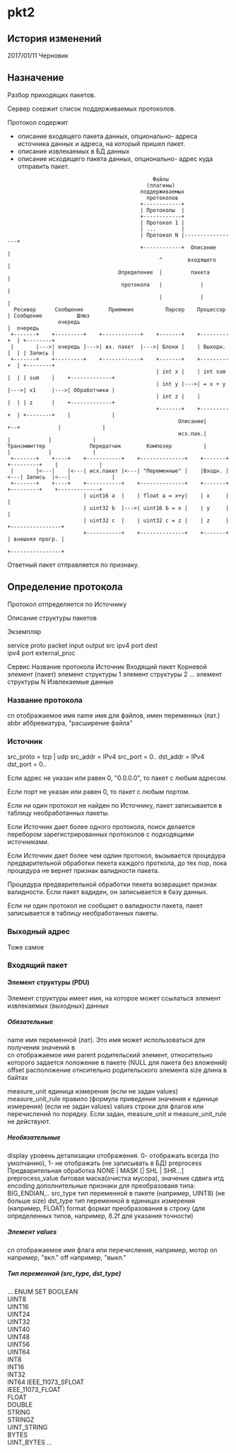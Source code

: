 pkt2
====

История изменений
-----------------

2017/01/11 Черновик

Назначение
----------

Разбор приходящих пакетов.

Сервер соержит список  поддерживаемых протоколов.

Протокол содержит 

- описание входящего пакета данных, опционально- адреса источника данных и адреса, на который пришел пакет.
- описание извлекаемых в БД данных
- описание исходящего пакета данных, опционально- адрес куда отправить пакет.

```
                                              Файлы
                                            (плагины)
                                          поддерживаемых
                                            протоколов
                                          +------------+
                                          | Протоколы  |
                                          +------------+
                                          | Протокол 1 |
                                          | ...        |
                                          | Протокол N |-----------------+
                                          +------------+  Описание       |
                                                ^        входящего       |
                                   Определение  |         пакета         |
                                    протокола   |            |           |
                                                |            |           |
  Ресивер      Сообщение        Приемник          Парсер    Процессор    | Сообщение           Шлюз
                очередь                                                  |  очередь
 +-------+    +---------+    +------------+    +-------+    +---------+  | +--------+     
 |       |--->| очередь |--->| вх. пакет  |--->| Блоки |    | Выходн. |  | | Запись |    
 +-------+    +---------+    +------------+    +-------+    +---------+  | +--------+    
                                               | int x |    | int sum |  | | sum    |    +-------------+
                                               | int y |--->| = x + y |--->| x1     |--->| Обработчики |
                                               | int z |    |         |  | | z      |    +-------------+
                                               +-------+    +---------+  | +--------+    |             |
                                                      Описание|          +--+            |             |
                                                      исх.пак.|             |            |             |
Трансмимттер              Передатчик        Композер          |             |            |             |
 +-------+    +----+    +-----------+    +--------------+    +-------+    +---------+    |             |
 |       |<---|    |<---| исх.пакет |<---| "Переменные" |    |Входн. |<---| Запись  |<---|             |
 +-------+    +----+    +-----------+    +--------------+    +-------+    +---------+    +-------------+
                        | uint16 a  |    | float a = x+y|    | x     |                          |
                        | uint32 b  |--->| uint16 b = x |    | y     |                          |
                        | uint32 c  |    | uint32 c = z |    | z     |                   +----------------+
                        +-----------+    +--------------+    +-------+                   | внешняя прогр. |
                                                                                         +----------------+
```




Ответный пакет отправляется по признаку.

## Определение протокола

Протокол отпределяется по Источнику

Описание структуры пакетов

Экземпляр

service
  proto
    packet
      input
      output
    src
      ipv4
      port
    dest  
      ipv4
      port
    external_proc

Сервис
  Название протокола
    Источник
    Входящий пакет
      Корневой элемент (пакет)
        элемент структуры 1
        элемент структуры 2
        ...
        элемент структуры N
    Извлекаемые данные

### Название протокола

cn              отображаемое имя
name            имя для файлов, имен переменных (лат.)
abbr            аббревиатура, "расширение файла"

### Источник

src_proto = tcp | udp
src_addr = IPv4
src_port = 0..
dst_addr = IPv4
dst_port = 0..

Если адрес не указан или равен 0, "0.0.0.0", то пакет с любым адресом.

Если порт не указан или равен 0, то пакет с любым портом.

Если ни один протокол не найден по Источнику, пакет записывается в таблицу необработанных пакеты.

Если Источник дает более одного протокола, поиск делается перебором зарегистрированных протоколов с подходящими источниками.

Если Источник дает более чем одлин протокол, вызывается процедура предварительной обработки пекета каждого проткола, до тех пор, пока процедура не вернет признак валидности пакета.

Процедура предварительной обработки пекета возвращает признак валидности. Если пакет вадиден, он записывается в базу данных.

Если ни один протокол не сообщает о валидности пакета, пакет записывается в таблицу необработанных пакеты.

### Выходный адрес

Тоже самое

### Входящий пакет

#### Элемент структуры (PDU)

Элемент структуры имеет имя, на которое может ссылаться элемент извлекаемых (выходных) данных

##### Обязательные 
name               имя переменной (лат). Это имя может использоваться для получения значений в  
cn                 отображаемое имя
parent             родительский элемент, относительно которого задается положение в пакете (NULL для пакета без вложений)
offset             расположение отнсительно родительского элемента
size               длина в байтах

measure_unit       единица измерения (если не задан values)
measure_unit_rule  правило (формула приведения значения к единице измерения) (если не задан values)
values             строки для флагов или перечислений по порядку. Если задан, measure_unit и measure_unit_rule не действуют.

##### Необязательные 

display            уровень детализации отображения. 0- отображать всегда (по умолчанию), 1- не отображать (не записывать в БД)
preprocess         Предварительная обработка  NONE | MASK [| SHL | SHR...]
preprocess_value   битовая маска(очистка мусора), значение сдвига итд
encoding           дополнительные признаки для преобразоваия типа: BIG_ENDIAN,..
src_type           тип переменной в пакете (например, UINT8) (не больше size)
dst_type           тип переменной в единицах измерения (например, FLOAT)
format             формат преобразования в строку (для определенных типов, например, 8.2f для указания точности)

##### Элемент values

cn                 отображаемое имя флага или перечисления, например, мотор
on                 например, "вкл."
off                например, "выкл."

##### Тип переменной (src_type, dst_type)

...
ENUM
SET
BOOLEAN 	
UINT8 	
UINT16 	
UINT24 	
UINT32 	
UINT40 	
UINT48 	
UINT56 	
UINT64 	
INT8 	
INT16 	
INT32 	
INT64 
IEEE_11073_SFLOAT 	
IEEE_11073_FLOAT 	
FLOAT 	
DOUBLE 	
STRING 	
STRINGZ 	
UINT_STRING 	
BYTES 	
UINT_BYTES
...

